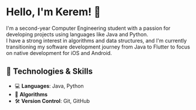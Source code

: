 # Hello, I'm Kerem! 👋
I'm a second-year Computer Engineering student with a passion for developing projects using languages like Java and Python.  
I have a strong interest in algorithms and data structures, and I'm currently transitioning my software development journey from Java to Flutter to focus on native development for iOS and Android.

## 🚀 Technologies & Skills
- 💻 **Languages**: Java, Python
- 🔢 **Algorithms**
- 🛠️ **Version Control**: Git, GitHub
